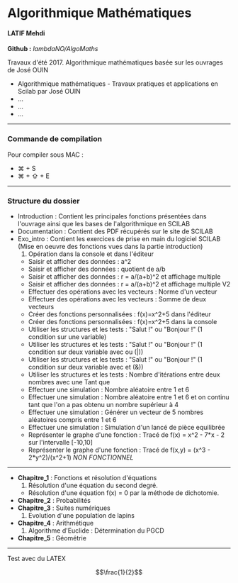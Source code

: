 
# Algorithmique Mathématiques
#### LATIF Mehdi
**Github :** *lambdaNO/AlgoMaths*

Travaux d'été 2017.
Algorithmique mathématiques basée sur les ouvrages de José OUIN

- Algorithmique mathématiques - Travaux pratiques et applications en Scilab par José OUIN
- ...
- ...
- ...
-----------------
### Commande de compilation
Pour compiler sous MAC :
- ⌘ + S
- ⌘ + ⇧ + E

-----------------
### Structure du dossier
- Introduction : Contient les principales fonctions présentées dans l'ouvrage ainsi que les bases de l'algorithmique en SCILAB
- Documentation : Contient des PDF récupérés sur le site de SCILAB
- Exo_intro : Contient les exercices de prise en main du logiciel SCILAB (Mise en oeuvre des fonctions vues dans la partie introduction)
    1. Opération dans la console et dans l'éditeur
    - Saisir et afficher des données : a^2
    - Saisir et afficher des données : quotient de a/b
    - Saisir et afficher des données : r = a/(a+b)^2 et affichage multiple
    - Saisir et afficher des données : r = a/(a+b)^2 et affichage multiple V2
    - Effectuer des opérations avec les vecteurs : Norme d'un vecteur
    - Effectuer des opérations avec les vecteurs : Somme de deux vecteurs
    - Créer des fonctions personnalisées : f(x)=x^2+5 dans l'éditeur
    - Créer des fonctions personnalisées : f(x)=x^2+5 dans la console
    - Utiliser les structures et les tests : "Salut !" ou "Bonjour !" (1 condition sur une variable)
    - Utiliser les structures et les tests : "Salut !" ou "Bonjour !" (1 condition sur deux variable avec ou (|))
    - Utiliser les structures et les tests : "Salut !" ou "Bonjour !" (1 condition sur deux variable avec et (&))
    - Utiliser les structures et les tests : Nombre d'itérations entre deux nombres avec une Tant que
    - Effectuer une simulation : Nombre aléatoire entre 1 et 6
    - Effectuer une simulation : Nombre aléatoire entre 1 et 6 et on continu tant que l'on a pas obtenu un nombre supérieur à 4
    - Effectuer une simulation : Générer un vecteur de 5 nombres aléatoires compris entre 1 et 6
    - Effectuer une simulation : Simulation d'un lancé de pièce equilibrée
    - Représenter le graphe d'une fonction : Tracé de f(x) = x^2 - 7*x - 2 sur l'intervalle [-10,10]
    - Représenter le graphe d'une fonction : Tracé de f(x,y) = (x^3 - 2*y^2)/(x^2+1) *NON FONCTIONNEL*
-----------------
- **Chapitre_1** : Fonctions et résolution d'équations
    1. Résolution d'une équation du second degré.
    - Résolution d'une équation f(x) = 0 par la méthode de dichotomie.
- **Chapitre_2**  : Probabilités
- **Chapitre_3** : Suites numériques
    1. Evolution d'une population de lapins
- **Chapitre_4**  : Arithmétique
    1. Algorithme d'Euclide : Détermination du PGCD
- **Chapitre_5**  : Géométrie

-----------------




Test avec du LATEX

$$\frac{1}{2}$$

